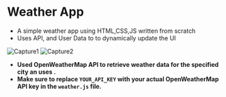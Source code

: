 # Weather App
- A simple weather app using HTML,CSS,JS written from scratch
- Uses API, and User Data to to dynamically update the UI

![Capture1](https://github.com/nadaahmed2001/WeatherApp/assets/60941223/863417d5-6be7-4697-aaa3-89ec5a018c22)
![Capture2](https://github.com/nadaahmed2001/WeatherApp/assets/60941223/3a277bcb-efc9-473c-a138-f9ba56b1b641)

- **Used OpenWeatherMap API to retrieve weather data for the specified city an uses .**
- **Make sure to replace `YOUR_API_KEY` with your actual OpenWeatherMap API key in the `weather.js` file.**
  
